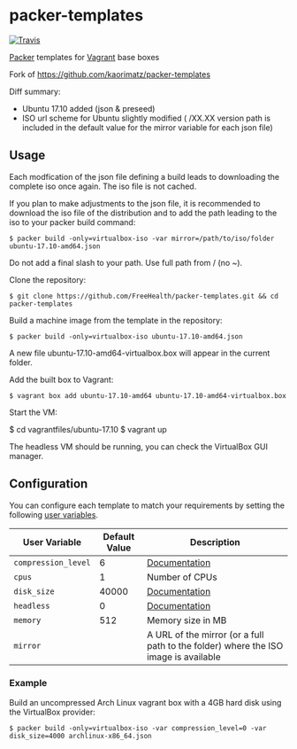 # packer-templates

[![Travis](https://img.shields.io/travis/kaorimatz/packer-templates.svg?style=flat-square)](https://travis-ci.org/kaorimatz/packer-templates)

[Packer](https://www.packer.io/) templates for [Vagrant](https://www.vagrantup.com/) base boxes

Fork of https://github.com/kaorimatz/packer-templates

Diff summary:

  * Ubuntu 17.10 added (json & preseed)
  * ISO url scheme for Ubuntu slightly modified ( /XX.XX version path is included in the default value for the mirror variable for each json file)

## Usage
Each modfication of the json file defining a build leads to downloading the
complete iso once again. The iso file is not cached.

If you plan to make adjustments to the json file, it is recommended to download
the iso file of the distribution and to add the path leading to the iso to your
packer build command:

    $ packer build -only=virtualbox-iso -var mirror=/path/to/iso/folder ubuntu-17.10-amd64.json

Do not add a final slash to your path. Use full path from / (no ~).

Clone the repository:

    $ git clone https://github.com/FreeHealth/packer-templates.git && cd packer-templates

Build a machine image from the template in the repository:

    $ packer build -only=virtualbox-iso ubuntu-17.10-amd64.json

A new file ubuntu-17.10-amd64-virtualbox.box will appear in the current folder.

Add the built box to Vagrant:

    $ vagrant box add ubuntu-17.10-amd64 ubuntu-17.10-amd64-virtualbox.box

Start the VM:

   $ cd vagrantfiles/ubuntu-17.10
   $ vagrant up

The headless VM should be running, you can check the VirtualBox GUI manager.

## Configuration

You can configure each template to match your requirements by setting the following [user variables](https://packer.io/docs/templates/user-variables.html).

 User Variable       | Default Value | Description
---------------------|---------------|----------------------------------------------------------------------------------------
 `compression_level` | 6             | [Documentation](https://packer.io/docs/post-processors/vagrant.html#compression_level)
 `cpus`              | 1             | Number of CPUs
 `disk_size`         | 40000         | [Documentation](https://packer.io/docs/builders/virtualbox-iso.html#disk_size)
 `headless`          | 0             | [Documentation](https://packer.io/docs/builders/virtualbox-iso.html#headless)
 `memory`            | 512           | Memory size in MB
 `mirror`            |               | A URL of the mirror (or a full path to the folder) where the ISO image is available

### Example

Build an uncompressed Arch Linux vagrant box with a 4GB hard disk using the VirtualBox provider:

    $ packer build -only=virtualbox-iso -var compression_level=0 -var disk_size=4000 archlinux-x86_64.json
